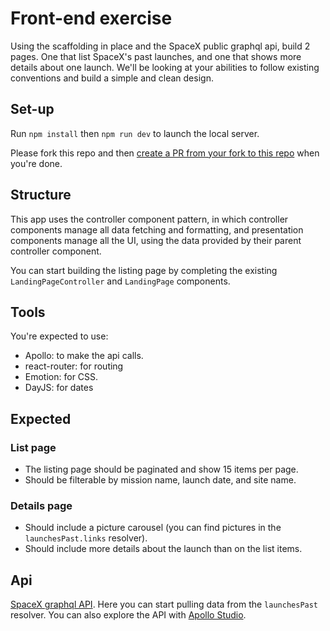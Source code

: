 
# Front-end exercise
Using the scaffolding in place and the SpaceX public graphql api, build 2 pages. One that list SpaceX's past launches, and one that shows more details about one launch.
We'll be looking at your abilities to follow existing conventions and build a simple and clean design.

## Set-up
Run `npm install` then `npm run dev` to launch the local server.

Please fork this repo and then [create a PR from your fork to this repo](https://docs.github.com/en/pull-requests/collaborating-with-pull-requests/proposing-changes-to-your-work-with-pull-requests/creating-a-pull-request-from-a-fork) when you're done.

## Structure
This app uses the controller component pattern, in which controller components manage all data fetching and formatting, and presentation components manage all the UI, using the data provided by their parent controller component.

You can start building the listing page by completing the existing `LandingPageController` and `LandingPage` components.

## Tools
You're expected to use:
- Apollo: to make the api calls.
- react-router: for routing
- Emotion: for CSS.
- DayJS: for dates

## Expected
### List page
- The listing page should be paginated and show 15 items per page.
- Should be filterable by mission name, launch date, and site name.

### Details page
- Should include a picture carousel (you can find pictures in the `launchesPast.links` resolver).
- Should include more details about the launch than on the list items.

## Api
[SpaceX graphql API](https://api.spacex.land/graphql/). Here you can start pulling data from the `launchesPast` resolver.
You can also explore the API with [Apollo Studio](https://studio.apollographql.com/public/SpaceX-pxxbxen/explorer?variant=current).
